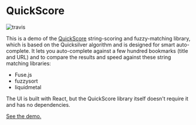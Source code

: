 # QuickScore

![travis](https://img.shields.io/travis/com/fwextensions/quick-score-demo.svg?style=flat-square&branch=dev)

This is a demo of the [QuickScore](https://github.com/fwextensions/quick-score) string-scoring and fuzzy-matching library, which is based on the Quicksilver algorithm and is designed for smart auto-complete.  It lets you auto-complete against a few hundred bookmarks (title and URL) and to compare the results and speed against these string matching libraries:

* Fuse.js
* fuzzysort
* liquidmetal

The UI is built with React, but the QuickScore library itself doesn't require it and has no dependencies.

[See the demo.](https://fwextensions.github.io/quick-score-demo)
